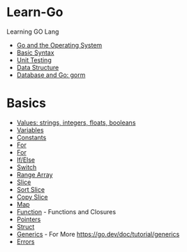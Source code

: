 # Learn-Go
Learning GO Lang

- [Go and the Operating System](go_and_os/README.md)
- [Basic Syntax](go_syntax/README.md)
- [Unit Testing](unit_test/README.md)
- [Data Structure](data_structure/README.md)
- [Database and Go: gorm](gorm/README.md)

# Basics

- [Values: strings, integers, floats, booleans](basics/values/values.go)
- [Variables](basics/variables/variables.go)
- [Constants](basics/constant/constant.go)
- [For](basics/for/for.go)
- [For](basics/for/for.go)
- [If/Else](basics/ifelse/ifelse.go)
- [Switch](basics/switch/switch.go)
- [Range Array](basics/range/range.go)
- [Slice](basics/slice/slice.go)
- [Sort Slice](basics/sort_slice/sort_slice.go)
- [Copy Slice](basics/copy_slice/copy_slice.go)
- [Map](basics/map/map.go)
- [Function](basics/function/function.go) - Functions and Closures
- [Pointers](basics/pointers/pointers.go)
- [Struct](basics/struct/struct.go)
- [Generics](basics/generics/generics.go) - For More https://go.dev/doc/tutorial/generics
- [Errors](basics/errors/errors.go)
